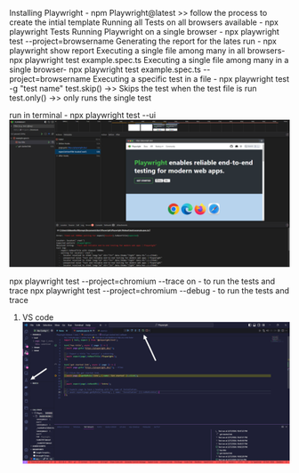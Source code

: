 <!-- Running Playwight with CLI -->
Installing Playwright  - npm Playwright@latest >> follow the process to create the intial template
Running all Tests on all browsers available - npx playwright Tests
Running Playwright on a single browser - npx playwright test --project=browsername
Generating the report for the lates run - npx playwright show report
Executing a single file among many in all browsers- npx playwright test example.spec.ts
Executing a single file among many in a single browser- npx playwright test example.spec.ts --project=browsername
Executing a specific test in a file - npx playwright test -g "test name"
test.skip() ->> Skips the test when the test file is run
test.only() ->> only runs the single test



<!--Running Playwright on UI  -->
run in terminal - npx playwright test --ui
![Playwright UI](image.png)


<!-- Trace view and Debug -->
npx playwright test --project=chromium --trace on - to run the tests and trace
npx playwright test --project=chromium --debug - to run the tests and trace
1. VS code ![VS Code](image-1.png)
